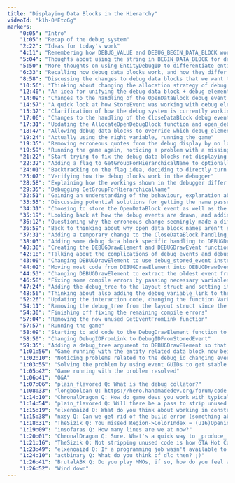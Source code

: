 ```yaml
---
title: "Displaying Data Blocks in the Hierarchy"
videoId: "k1h-0MEtcGg"
markers:
    "0:05": "Intro"
    "1:05": "Recap of the debug system"
    "2:22": "Ideas for today's work"
    "4:11": "Remembering how DEBUG_VALUE and DEBUG_BEGIN_DATA_BLOCK worked, considering unifying the unique IDs"
    "5:04": "Thoughts about using the string in BEGIN_DATA_BLOCK for debug UI layout"
    "5:50": "More thoughts on using EntityDebugID to differentiate entities without touching gameplay code"
    "6:33": "Recalling how debug data blocks work, and how they differ from the debug switches handled by the MarkDebugValue event type"
    "8:58": "Discussing the changes to debug data blocks that we want to implement, and how they'd help when debugging"
    "10:56": "Thinking about changing the allocation strategy of debug data blocks to match that of debug elements"
    "12:40": "An idea for unifying the debug data block + debug element code"
    "14:09": "Changes to the handling of the OpenDataBlock debug event type, to accommodate the new allocation idea"
    "14:57": "A quick look at how StoreEvent was working with debug elements"
    "15:32": "Clarification of how the debug system is currently working, and the planned changes"
    "17:06": "Changes to the handling of the CloseDataBlock debug event type"
    "17:31": "Updating the AllocateOpenDebugBlock function and open_debug_block struct to store a debug_element"
    "18:47": "Allowing debug data blocks to override which debug_element StoreEvent stores into"
    "19:24": "Actually using the right variable, running the game"
    "19:35": "Removing erroneous quotes from the debug display by no longer passing strings to the DEBUG_BEGIN_DATA_BLOCK macro"
    "19:59": "Running the game again, noticing a problem with a missing group, figuring out why"
    "21:22": "Start trying to fix the debug data blocks not displaying as a group"
    "22:32": "Adding a flag to GetGroupForHierarchicalName to optionally create an additional group"
    "24:01": "Backtracking on the flag idea, deciding to directly turn the element into a group instead"
    "25:07": "Verifying how the debug blocks work in the debugger"
    "28:58": "Explaining how the workings shown in the debugger differ from what was expected"
    "29:35": "Debugging GetGroupForHierarchicalName"
    "32:51": "Gaining an understanding of the behaviour, explanation about how only debug_variable_groups have names"
    "33:55": "Discussing potential solutions for getting the name passed in DEBUG_BEGIN_DATA_BLOCK to show up"
    "34:31": "Choosing to store the OpenDataBlock event as well as the events for its contents, since it will contain the name"
    "35:19": "Looking back at how the debug events are drawn, and adding a case for open debug data blocks (bitmap_id initially by mistake)"
    "36:12": "Questioning why the erroneous change seemingly made a difference in output, figuring out why"
    "36:59": "Back to thinking about why open data block names aren't showing up"
    "37:31": "Adding a temporary change to the CloseDataBlock handling, which causes the data block endings to show up"
    "38:03": "Adding some debug data block specific handling to DEBUGDrawMainMenu so the values inside the data block can be drawn"
    "40:30": "Creating the DEBUGDrawElement and DEBUGDrawEvent functions to help in the drawing of debug information"
    "42:18": "Talking about the complications of debug_events and debug_elements and how they both relate to the printing of debug info"
    "43:00": "Changing DEBUGDrawElement to use debug_stored_event instead of debug_event so that it can walk through the next pointers"
    "44:02": "Moving most code from DEBUGDrawElement into DEBUGDrawEvent"
    "44:53": "Changing DEBUGDrawElement to extract the oldest event from the element, and determine if it needs to be forwarded to DEBUGDrawEvent or perform other work"
    "46:58": "Fixing some compile errors by passing necessary variables to the new functions"
    "47:24": "Adding the debug_tree to the layout struct and setting it in DEBUGDrawMainMenu"
    "48:56": "Thinking about also adding the debug_variable_link to the layout struct, but choosing to re-factor the surrounding code to use debug_id instead"
    "52:26": "Updating the interaction code, changing the function VarLinkInteraction to EventInteraction and passing the debug_id and debug_event instead of the debug_tree and debug_variable_link"
    "54:11": "Removing the debug_tree from the layout struct since the interaction changes make it unnecessary"
    "54:30": "Finishing off fixing the remaining compile errors"
    "57:04": "Removing the now unused GetEventFromLink function"
    "57:57": "Running the game"
    "58:09": "Starting to add code to the DebugDrawElement function to loop through debug data blocks, and call DebugDrawEvent for each value held inside"
    "58:50": "Changing DebugIDFromLink to DebugIDFromStoredEvent"
    "59:35": "Adding a debug_tree argument to DEBUGDrawElement so that it can be passed to DebugIDFromStoredEvent, and finishing off its data block handling code"
    "1:01:56": "Game running with the entity related data block now being added to the Simulation hierarchy"
    "1:02:10": "Noticing problems related to the debug_id changing every frame for data block values"
    "1:03:55": "Solving the problem by using event GUIDs to get stable debug_ids for data block values instead of the associated debug_stored_event address which wasn't stable"
    "1:05:42": "Game running with the problem resolved"
    "1:06:41": "Q&A"
    "1:07:06": "plain_flavored Q: What is the debug collator?"
    "1:08:33": "longboolean Q: https://hero.handmadedev.org/forum/code-discussion/902-day-211-gcc-clang-build-report"
    "1:14:10": "ChronalDragon Q: How do game devs you work with typically handle temporary / non-shipping sound effects?"
    "1:14:54": "plain_flavored Q: Will there be a pass to strip unused code from HMH?"
    "1:15:19": "elxenoaizd Q: What do you think about working in constraints and having limited resources? I think it makes programmers write less lousy code and force them to actually care and know what they're doing..."
    "1:15:38": "nxsy Q: Can we get rid of the build error (something about introspection of structs) that doesn't seem to affect anything?"
    "1:18:31": "TheSizik Q: You missed Region->ColorIndex = (u16)OpeningEvent->BlockName;"
    "1:19:09": "insofaras Q: How many lines are we at now?"
    "1:20:01": "ChronalDragon Q: Sure. What's a quick way to _produce_ temporary sound effects to, for example, figure out where/when they should be played?"
    "1:21:16": "TheSizik Q: Not stripping unused code is how GTA Hot Coffee happened :P"
    "1:23:49": "elxenoaizd Q: If a programming job wasn't available to you, what type of work would you be interested in doing other than programming for a living?"
    "1:24:10": "actbinary Q: What do you think of dlc then? ;)"
    "1:26:41": "BrutalABK Q: Do you play MMOs, if so, how do you feel about the way they do their leveling?"
    "1:26:52": "Wind down"
---
```

